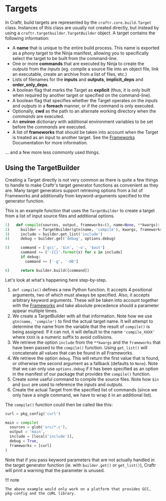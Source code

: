 # Targets

In Craftr, build targets are represented by the `craftr.core.build.Target`
class. Instances of this class are usually not created directly, but instead
by using a `craftr.targetbuilder.TargetBuilder` object. A target contains the
following information:

- A **name** that is unique to the entire build process. This name is exported
  as a phony target to the Ninja manifest, allowing you to specifically select
  the target to be built from the command-line.
- One or more **commands** that are executed by Ninja to create the *outputs*
  from the *inputs* (eg. compile a source file into an object file, link an
  executable, create an archive from a list of files, etc.)
- Lists of filenames for the **inputs** and **outputs**, **implicit_deps**
  and **order_only_deps**.
- A boolean flag that marks the Target as **explicit** (thus, it is only built
  when required by another target or specified on the command-line).
- A boolean flag that specifies whether the Target operates on the *inputs*
  and *outputs* in a **foreach** manner, or if the command is only executed.
- Optionally, **cwd**  as the path to an alternate working directory when the
  *commands* are executed.
- An **environ** dictionary with additional environment variables to be set
  before the *commands* are executed.
- A list of **frameworks** that should be taken into account when the Target is
  treated as an input to another target. See the [Frameworks]
  Documentation for more information.

... and a few more less commonly used things.

[Frameworks]: frameworks

## Using the TargetBuilder

Creating a Target directly is not very common as there is quite a few things
to handle to make Craftr's target generator functions as convenient as they
are. Many target generators support retrieving options from a list of
Frameworks and additionally from keyword-arguments specified to the generator
function.

This is an example function that uses the `TargetBuilder` to create a target
from a list of input source files and additional options.

```python
1)   def compile(sources, output, frameworks=(), name=None, **kwargs):
2)     builder = TargetBuilder(gtn(name, 'compile'), kwargs, frameworks, sources, [output])
3)     include = builder.get_list('include')
4)     debug = builder.get('debug', options.debug)

5)     command = ['gcc', '$in', '-o', '$out']
       command += ['-I{}'.format(x) for x in include]
       if debug:
         command += ['-g', '-O0']

6)     return builder.build([command])
```

Let's look at what's happening here step-by-step.

1. `def compile()` defines a new Python function. It accepts 4 positional
   arguments, two of which must always be specified. Also, it accepts
   arbitrary keyword arguments. These will be taken into account together with
   the [Frameworks] and take absolute precedence should a parameter appear
   multiple times.
2. We create a TargetBuilder with all that information. Note how we use
   `gtn(name, 'compile')` to find the actual target name. It will attempt
   to determine the name from the variable that the result of `compile()`
   is being assigned. If it can not, it will default to the name `'compile_XXXX'`
   where `XXXX` is a numeric suffix to avoid collisions.
3. We retrieve the option `include` from the `**kwargs` and the `frameworks`
   that have been passed to the `compile()` function. Using `get_list()` will
   concatenate all values that can be found in all Frameworks.
4. We retrieve the option `debug`. This will return the first value that is
   found, or otherwise the second argument as a fallback (defaults to `None`).
   Note that we can only use `options.debug` if it has been specified as an
   option in the manifest of our package that provides the `compile()` function.
5. Create some useful command to compile the source files. Note how `$in` and
   `$out` are used to reference the *inputs* and *outputs*.
6. Create the actual Target from the specified list of commands (since we only
  have a single command, we have to wrap it in an additional list).

The `compile()` function could then be called like this:

```python
curl = pkg_config('curl')

main = compile(
  sources = glob('src/*.c'),
  output = 'main',
  include = [local('include')],
  debug = True,
  frameworks = [curl]
)
```

Note that if you pass keyword parameters that are not actually handled in the
target generator function (ie. with `builder.get()` or `get_list()`), Craftr
will print a warning that the parameter is unused.

!!! note

    The above example would only work on a platform that provides GCC,
    pkg-config and the cURL library.
